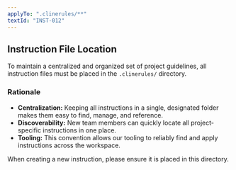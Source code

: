 ```yaml
---
applyTo: ".clinerules/**"
textId: "INST-012"
---
```


## Instruction File Location

To maintain a centralized and organized set of project guidelines, all instruction files must be placed in the `.clinerules/` directory.

### Rationale

- **Centralization:** Keeping all instructions in a single, designated folder makes them easy to find, manage, and reference.
- **Discoverability:** New team members can quickly locate all project-specific instructions in one place.
- **Tooling:** This convention allows our tooling to reliably find and apply instructions across the workspace.

When creating a new instruction, please ensure it is placed in this directory.
